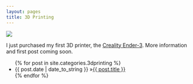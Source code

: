 ```yaml
---
layout: pages
title: 3D Printing
---
```


<img class="category" src="http://www.stevencombs.com/images/design/3dprinting.svg" />

I just purchased my first 3D printer, the [Creality Ender-3](https://amzn.to/2Wt0i7O). More information and first post coming soon.

<ul id="blog-posts" class="posts">
{% for post in site.categories.3dprinting %}
    <li><span>{{ post.date | date_to_string }} &raquo;</span><a href="{{ post.url }}">{{ post.title }}</a></li>
{% endfor %}
</ul>
